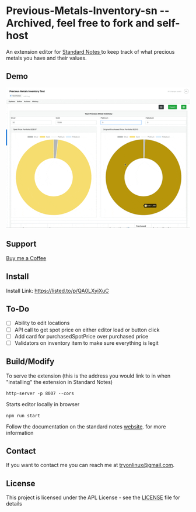# Previous-Metals-Inventory-sn -- Archived, feel free to fork and self-host 

An extension editor for [Standard Notes ](https://standardnotes.org) to keep track of what precious metals you have and their values.

## Demo
![](https://github.com/tryonlinux/Precious-Metals-Inventory-sn/blob/4ba4eb304a103a051f4b7fc9aeb79c504f7eb69d/Precious%20Metal%20Inventory.gif)

## Support

[Buy me a Coffee](https://www.buymeacoffee.com/tryomas)


## Install

Install Link: https://listed.to/p/QA0LXyiXuC

## To-Do

- [ ] Ability to edit locations
- [ ] API call to get spot price on either editor load or button click
- [ ] Add card for purchasedSpotPrice over purchased price
- [ ] Validators on inventory item to make sure everything is legit

## Build/Modify

To serve the extension (this is the address you would link to in when "installing" the extension in Standard Notes)

```
http-server -p 8007 --cors
```

Starts editor locally in browser

```
npm run start
```

Follow the documentation on the standard notes [website](https://docs.standardnotes.org/extensions/intro/). for more information

## Contact

If you want to contact me you can reach me at <tryonlinux@gmail.com>.

## License

This project is licensed under the APL License - see the [LICENSE](LICENSE) file for details
